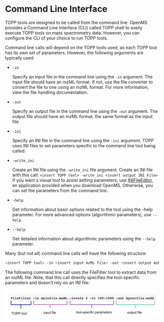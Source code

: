Command Line Interface
======================

TOPP tools are designed to be called from the command line. OpenMS provides a Command Line Interface (CLI) called TOPP shell to easily execute TOPP tools on mass spectrometry data. However, you can configure the CLI of your choice to run TOPP tools.

Command line calls will depend on the TOPP tools used, as each TOPP tool has its own set of parameters. However, the following arguments are typically used:

- `-in`

  Specify an input file in the command line using the `-in` argument. The input file should have an mzML format. If not, use the file converter to convert the file to one using an mzML format. For more information, view the file handling documentation.
- `-out`

  Specify an output file in the command line using the `-out` argument. The output file should have an mzML format, the same format as the input file.
- `-ini`

  Specify an INI file in the command line using the `-ini` argument. TOPP uses INI files to set parameters specific to the command line tool being called.
- `-write_ini`

  Create an INI file using the `-write_ini` file argument.
  Create an INI file with this call:
  `<insert TOPP tool> -write_ini <insert output INI File>`
  If you want a visual tool to assist setting parameters, use [INIFileEditor](graphical-topp-tools/ini-file-editor.md), an application provided when you download OpenMS.  Otherwise, you can set the parameters from the command line.
- `-help`

  Get information about basic options related to the tool using the -help parameter. For more advanced options (algorithmic parameters), use `--help`.
- `--help`

  Get detailed information about algorithmic parameters using the `--help` parameter.

Many (but not all) command line calls will have the following structure:

```bash
<insert TOPP tool> -in <insert input mzML file> -out <insert output mzML file> -ini <insert INI file>
```

The following command line call uses the FileFilter tool to extract data from an mzML file. Note, that this call directly specifies the tool-specific parameters and doesn’t rely on an INI file:

![break down of example command line call](../images/topp/command-line-call.png)

